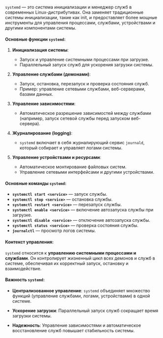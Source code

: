 `systemd` — это система инициализации и менеджер служб в современных Linux-дистрибутивах. Она заменяет традиционные системы инициализации, такие как init, и предоставляет более мощные инструменты для управления процессами, службами, устройствами и другими компонентами системы.

#### Основные функции `systemd`:

1. **Инициализация системы**:
    - Запуск и управление системными процессами при загрузке.
    - Параллельный запуск служб для ускорения загрузки системы.

2. **Управление службами (демонами)**:
    - Запуск, остановка, перезапуск и проверка состояния служб.
    - Пример: управление сетевыми службами, веб-серверами, базами данных.

3. **Управление зависимостями**:
    - Автоматическое разрешение зависимостей между службами (например, запуск сетевой службы перед запуском веб-сервера).

4. **Журналирование (logging)**:
    - `systemd` включает в себя журналирующий сервис `journald`, который собирает и управляет логами системы.

5. **Управление устройствами и ресурсами**:
    - Автоматическое монтирование файловых систем.
    - Управление сетевыми интерфейсами и другими устройствами.

#### Основные команды `systemd`:
- **`systemctl start <service>`** — запуск службы.
- **`systemctl stop <service>`** — остановка службы.
- **`systemctl restart <service>`** — перезапуск службы.
- **`systemctl enable <service>`** — включение автозапуска службы при загрузке.
- **`systemctl disable <service>`** — отключение автозапуска службы.
- **`systemctl status <service>`** — проверка состояния службы.
- **`journalctl`** — просмотр логов системы.

#### Контекст управления:

`systemd` относится к **управлению системными процессами и службами**. Он контролирует жизненный цикл всех демонов и служб в системе, обеспечивая их корректный запуск, остановку и взаимодействие.

#### Важность `systemd`:

- **Централизованное управление**: `systemd` объединяет множество функций (управление службами, логами, устройствами) в одной системе.
    
- **Ускорение загрузки**: Параллельный запуск служб сокращает время загрузки системы.
    
- **Надежность**: Управление зависимостями и автоматическое восстановление служб повышает стабильность системы.

